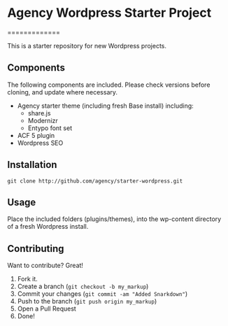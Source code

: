 # Agency Wordpress Starter Project
=============

This is a starter repository for new Wordpress projects.

Components
-------
The following components are included. Please check versions before cloning, and update where necessary.

* Agency starter theme (including fresh Base install) including:
	* share.js
	* Modernizr
	* Entypo font set
* ACF 5 plugin
* Wordpress SEO

Installation
-----------

    git clone http://github.com/agency/starter-wordpress.git

Usage
-----

Place the included folders (plugins/themes), into the wp-content directory of a fresh Wordpress install.

Contributing
------------

Want to contribute? Great!

1. Fork it.
2. Create a branch (`git checkout -b my_markup`)
3. Commit your changes (`git commit -am "Added Snarkdown"`)
4. Push to the branch (`git push origin my_markup`)
5. Open a Pull Request
6. Done!
